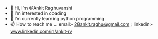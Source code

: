- 👋 Hi, I’m @Ankit Raghuvanshi
- 👀 I’m interested in coading
- 🌱 I’m currently learning python programming
- 📫 How to reach me ... email:- 28ankit.raghu@gmail.com ; linkedin:- www.linkedin.com/in/ankit-rv


<!---
Ankit-RV/Ankit-RV is a ✨ special ✨ repository because its `README.md` (this file) appears on your GitHub profile.
You can click the Preview link to take a look at your changes.
--->

